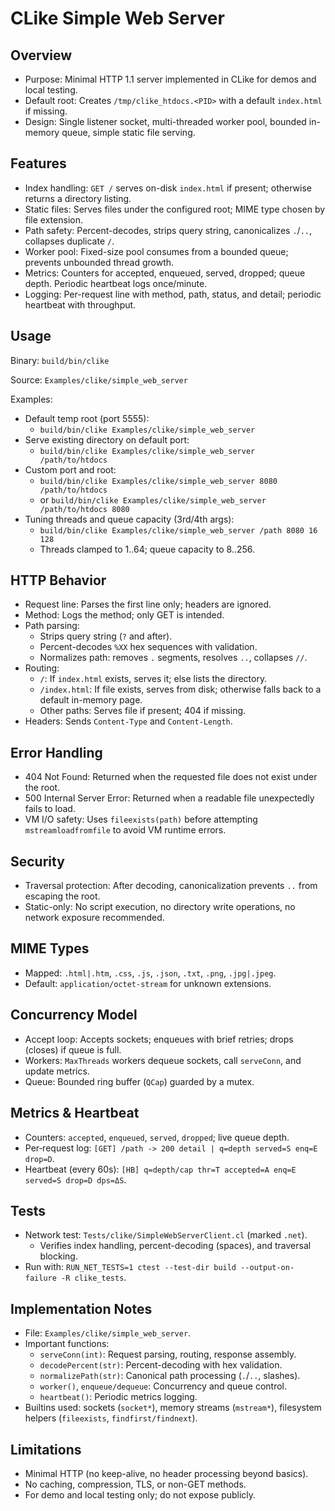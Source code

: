 # CLike Simple Web Server

## Overview
- Purpose: Minimal HTTP 1.1 server implemented in CLike for demos and local testing.
- Default root: Creates `/tmp/clike_htdocs.<PID>` with a default `index.html` if missing.
- Design: Single listener socket, multi-threaded worker pool, bounded in-memory queue, simple static file serving.

## Features
- Index handling: `GET /` serves on-disk `index.html` if present; otherwise returns a directory listing.
- Static files: Serves files under the configured root; MIME type chosen by file extension.
- Path safety: Percent-decodes, strips query string, canonicalizes `.`/`..`, collapses duplicate `/`.
- Worker pool: Fixed-size pool consumes from a bounded queue; prevents unbounded thread growth.
- Metrics: Counters for accepted, enqueued, served, dropped; queue depth. Periodic heartbeat logs once/minute.
- Logging: Per-request line with method, path, status, and detail; periodic heartbeat with throughput.

## Usage
Binary: `build/bin/clike`

Source: `Examples/clike/simple_web_server`

Examples:
- Default temp root (port 5555):
  - `build/bin/clike Examples/clike/simple_web_server`
- Serve existing directory on default port:
  - `build/bin/clike Examples/clike/simple_web_server /path/to/htdocs`
- Custom port and root:
  - `build/bin/clike Examples/clike/simple_web_server 8080 /path/to/htdocs`
  - or `build/bin/clike Examples/clike/simple_web_server /path/to/htdocs 8080`
- Tuning threads and queue capacity (3rd/4th args):
  - `build/bin/clike Examples/clike/simple_web_server /path 8080 16 128`
  - Threads clamped to 1..64; queue capacity to 8..256.

## HTTP Behavior
- Request line: Parses the first line only; headers are ignored.
- Method: Logs the method; only GET is intended.
- Path parsing:
  - Strips query string (`?` and after).
  - Percent-decodes `%XX` hex sequences with validation.
  - Normalizes path: removes `.` segments, resolves `..`, collapses `//`.
- Routing:
  - `/`: If `index.html` exists, serves it; else lists the directory.
  - `/index.html`: If file exists, serves from disk; otherwise falls back to a default in-memory page.
  - Other paths: Serves file if present; 404 if missing.
- Headers: Sends `Content-Type` and `Content-Length`.

## Error Handling
- 404 Not Found: Returned when the requested file does not exist under the root.
- 500 Internal Server Error: Returned when a readable file unexpectedly fails to load.
- VM I/O safety: Uses `fileexists(path)` before attempting `mstreamloadfromfile` to avoid VM runtime errors.

## Security
- Traversal protection: After decoding, canonicalization prevents `..` from escaping the root.
- Static-only: No script execution, no directory write operations, no network exposure recommended.

## MIME Types
- Mapped: `.html|.htm`, `.css`, `.js`, `.json`, `.txt`, `.png`, `.jpg|.jpeg`.
- Default: `application/octet-stream` for unknown extensions.

## Concurrency Model
- Accept loop: Accepts sockets; enqueues with brief retries; drops (closes) if queue is full.
- Workers: `MaxThreads` workers dequeue sockets, call `serveConn`, and update metrics.
- Queue: Bounded ring buffer (`QCap`) guarded by a mutex.

## Metrics & Heartbeat
- Counters: `accepted`, `enqueued`, `served`, `dropped`; live queue depth.
- Per‑request log: `[GET] /path -> 200 detail | q=depth served=S enq=E drop=D`.
- Heartbeat (every 60s): `[HB] q=depth/cap thr=T accepted=A enq=E served=S drop=D dps=ΔS`.

## Tests
- Network test: `Tests/clike/SimpleWebServerClient.cl` (marked `.net`).
  - Verifies index handling, percent-decoding (spaces), and traversal blocking.
- Run with: `RUN_NET_TESTS=1 ctest --test-dir build --output-on-failure -R clike_tests`.

## Implementation Notes
- File: `Examples/clike/simple_web_server`.
- Important functions:
  - `serveConn(int)`: Request parsing, routing, response assembly.
  - `decodePercent(str)`: Percent-decoding with hex validation.
  - `normalizePath(str)`: Canonical path processing (`.`/`..`, slashes).
  - `worker()`, `enqueue/dequeue`: Concurrency and queue control.
  - `heartbeat()`: Periodic metrics logging.
- Builtins used: sockets (`socket*`), memory streams (`mstream*`), filesystem helpers (`fileexists`, `findfirst/findnext`).

## Limitations
- Minimal HTTP (no keep-alive, no header processing beyond basics).
- No caching, compression, TLS, or non-GET methods.
- For demo and local testing only; do not expose publicly.

